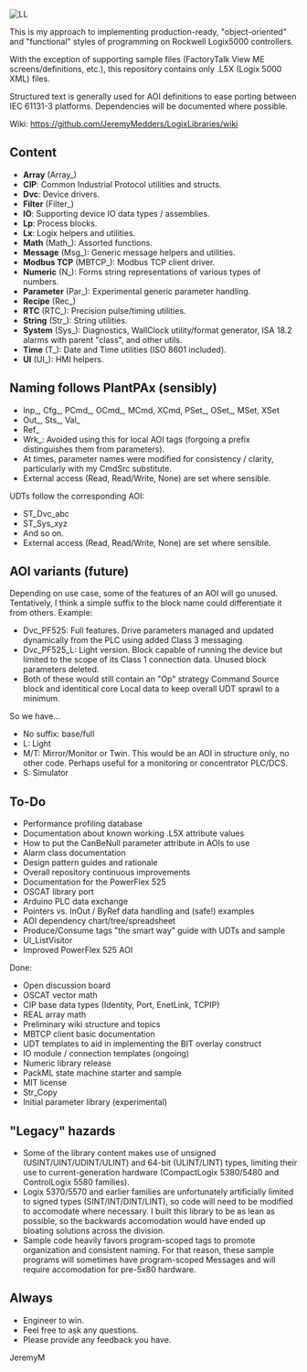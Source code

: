 ![LL](https://user-images.githubusercontent.com/122491027/215130073-0cc0a52d-6971-4562-80a7-ac4ec14d452d.PNG)

This is my approach to implementing production-ready, "object-oriented" and "functional" styles of programming on Rockwell Logix5000 controllers.

With the exception of supporting sample files (FactoryTalk View ME screens/definitions, etc.), this repository contains only .L5X (Logix 5000 XML) files.

Structured text is generally used for AOI definitions to ease porting between IEC 61131-3 platforms. Dependencies will be documented where possible.

Wiki: https://github.com/JeremyMedders/LogixLibraries/wiki

Content
------------
- **Array** (Array_)
- **CIP**: Common Industrial Protocol utilities and structs.
- **Dvc**: Device drivers.
- **Filter** (Filter_)
- **IO**: Supporting device IO data types / assemblies.
- **Lp**: Process blocks.
- **Lx**: Logix helpers and utilities.
- **Math** (Math_): Assorted functions.
- **Message** (Msg_): Generic message helpers and utilities.
- **Modbus TCP** (MBTCP_): Modbus TCP client driver.
- **Numeric** (N_): Forms string representations of various types of numbers.
- **Parameter** (Par_): Experimental generic parameter handling.
- **Recipe** (Rec_)
- **RTC** (RTC_): Precision pulse/timing utilities.
- **String** (Str_): String utilities.
- **System** (Sys_): Diagnostics, WallClock utility/format generator, ISA 18.2 alarms with parent "class", and other utils.
- **Time** (T_): Date and Time utilities (ISO 8601 included).
- **UI** (UI_): HMI helpers.

Naming follows PlantPAx (sensibly)
------------
- Inp_, Cfg_, PCmd_, OCmd_, MCmd, XCmd, PSet_, OSet_, MSet, XSet
- Out_, Sts_, Val_
- Ref_
- Wrk_: Avoided using this for local AOI tags (forgoing a prefix distinguishes them from parameters).
- At times, parameter names were modified for consistency / clarity, particularly with my CmdSrc substitute.
- External access (Read, Read/Write, None) are set where sensible.

UDTs follow the corresponding AOI:
- ST_Dvc_abc
- ST_Sys_xyz
- And so on.
- External access (Read, Read/Write, None) are set where sensible.

AOI variants (future)
------------
Depending on use case, some of the features of an AOI will go unused. Tentatively, I think a simple suffix to the block name could differentiate it from others. Example:
- Dvc_PF525: Full features. Drive parameters managed and updated dynamically from the PLC using added Class 3 messaging.
- Dvc_PF525_L: Light version. Block capable of running the device but limited to the scope of its Class 1 connection data. Unused block parameters deleted.
- Both of these would still contain an "Op" strategy Command Source block and identitical core Local data to keep overall UDT sprawl to a minimum.

So we have...
- No suffix: base/full
- L: Light
- M/T: Mirror/Monitor or Twin. This would be an AOI in structure only, no other code. Perhaps useful for a monitoring or concentrator PLC/DCS.
- S: Simulator

To-Do
------------
- Performance profiling database
- Documentation about known working .L5X attribute values
- How to put the CanBeNull parameter attribute in AOIs to use
- Alarm class documentation
- Design pattern guides and rationale
- Overall repository continuous improvements
- Documentation for the PowerFlex 525
- OSCAT library port
- Arduino PLC data exchange
- Pointers vs. InOut / ByRef data handling and (safe!) examples
- AOI dependency chart/tree/spreadsheet
- Produce/Consume tags "the smart way" guide with UDTs and sample
- UI_ListVisitor
- Improved PowerFlex 525 AOI

Done:
- Open discussion board
- OSCAT vector math
- CIP base data types (Identity, Port, EnetLink, TCPIP)
- REAL array math
- Preliminary wiki structure and topics
- MBTCP client basic documentation
- UDT templates to aid in implementing the BIT overlay construct
- IO module / connection templates (ongoing)
- Numeric library release
- PackML state machine starter and sample
- MIT license
- Str_Copy
- Initial parameter library (experimental)

"Legacy" hazards
------------
- Some of the library content makes use of unsigned (USINT/UINT/UDINT/ULINT) and 64-bit (ULINT/LINT) types, limiting their use to current-generation hardware (CompactLogix 5380/5480 and ControlLogix 5580 families).
- Logix 5370/5570 and earlier families are unfortunately artificially limited to signed types (SINT/INT/DINT/LINT), so code will need to be modified to accomodate where necessary. I built this library to be as lean as possible, so the backwards accomodation would have ended up bloating solutions across the division.
- Sample code heavily favors program-scoped tags to promote organization and consistent naming. For that reason, these sample programs will sometimes have program-scoped Messages and will require accomodation for pre-5x80 hardware.

Always
------------
- Engineer to win.
- Feel free to ask any questions.
- Please provide any feedback you have.

JeremyM
